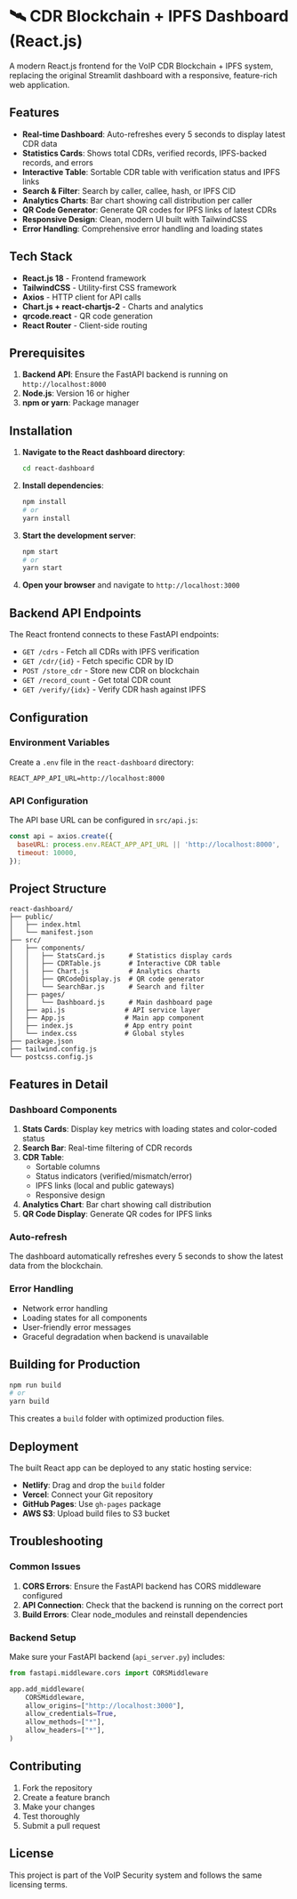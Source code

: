 # 🛰 CDR Blockchain + IPFS Dashboard (React.js)

A modern React.js frontend for the VoIP CDR Blockchain + IPFS system, replacing the original Streamlit dashboard with a responsive, feature-rich web application.

## Features

- **Real-time Dashboard**: Auto-refreshes every 5 seconds to display latest CDR data
- **Statistics Cards**: Shows total CDRs, verified records, IPFS-backed records, and errors
- **Interactive Table**: Sortable CDR table with verification status and IPFS links
- **Search & Filter**: Search by caller, callee, hash, or IPFS CID
- **Analytics Charts**: Bar chart showing call distribution per caller
- **QR Code Generator**: Generate QR codes for IPFS links of latest CDRs
- **Responsive Design**: Clean, modern UI built with TailwindCSS
- **Error Handling**: Comprehensive error handling and loading states

## Tech Stack

- **React.js 18** - Frontend framework
- **TailwindCSS** - Utility-first CSS framework
- **Axios** - HTTP client for API calls
- **Chart.js + react-chartjs-2** - Charts and analytics
- **qrcode.react** - QR code generation
- **React Router** - Client-side routing

## Prerequisites

1. **Backend API**: Ensure the FastAPI backend is running on `http://localhost:8000`
2. **Node.js**: Version 16 or higher
3. **npm or yarn**: Package manager

## Installation

1. **Navigate to the React dashboard directory**:
   ```bash
   cd react-dashboard
   ```

2. **Install dependencies**:
   ```bash
   npm install
   # or
   yarn install
   ```

3. **Start the development server**:
   ```bash
   npm start
   # or
   yarn start
   ```

4. **Open your browser** and navigate to `http://localhost:3000`

## Backend API Endpoints

The React frontend connects to these FastAPI endpoints:

- `GET /cdrs` - Fetch all CDRs with IPFS verification
- `GET /cdr/{id}` - Fetch specific CDR by ID
- `POST /store_cdr` - Store new CDR on blockchain
- `GET /record_count` - Get total CDR count
- `GET /verify/{idx}` - Verify CDR hash against IPFS

## Configuration

### Environment Variables

Create a `.env` file in the `react-dashboard` directory:

```env
REACT_APP_API_URL=http://localhost:8000
```

### API Configuration

The API base URL can be configured in `src/api.js`:

```javascript
const api = axios.create({
  baseURL: process.env.REACT_APP_API_URL || 'http://localhost:8000',
  timeout: 10000,
});
```

## Project Structure

```
react-dashboard/
├── public/
│   ├── index.html
│   └── manifest.json
├── src/
│   ├── components/
│   │   ├── StatsCard.js      # Statistics display cards
│   │   ├── CDRTable.js       # Interactive CDR table
│   │   ├── Chart.js          # Analytics charts
│   │   ├── QRCodeDisplay.js  # QR code generator
│   │   └── SearchBar.js      # Search and filter
│   ├── pages/
│   │   └── Dashboard.js      # Main dashboard page
│   ├── api.js               # API service layer
│   ├── App.js               # Main app component
│   ├── index.js             # App entry point
│   └── index.css            # Global styles
├── package.json
├── tailwind.config.js
└── postcss.config.js
```

## Features in Detail

### Dashboard Components

1. **Stats Cards**: Display key metrics with loading states and color-coded status
2. **Search Bar**: Real-time filtering of CDR records
3. **CDR Table**: 
   - Sortable columns
   - Status indicators (verified/mismatch/error)
   - IPFS links (local and public gateways)
   - Responsive design
4. **Analytics Chart**: Bar chart showing call distribution
5. **QR Code Display**: Generate QR codes for IPFS links

### Auto-refresh

The dashboard automatically refreshes every 5 seconds to show the latest data from the blockchain.

### Error Handling

- Network error handling
- Loading states for all components
- User-friendly error messages
- Graceful degradation when backend is unavailable

## Building for Production

```bash
npm run build
# or
yarn build
```

This creates a `build` folder with optimized production files.

## Deployment

The built React app can be deployed to any static hosting service:

- **Netlify**: Drag and drop the `build` folder
- **Vercel**: Connect your Git repository
- **GitHub Pages**: Use `gh-pages` package
- **AWS S3**: Upload build files to S3 bucket

## Troubleshooting

### Common Issues

1. **CORS Errors**: Ensure the FastAPI backend has CORS middleware configured
2. **API Connection**: Check that the backend is running on the correct port
3. **Build Errors**: Clear node_modules and reinstall dependencies

### Backend Setup

Make sure your FastAPI backend (`api_server.py`) includes:

```python
from fastapi.middleware.cors import CORSMiddleware

app.add_middleware(
    CORSMiddleware,
    allow_origins=["http://localhost:3000"],
    allow_credentials=True,
    allow_methods=["*"],
    allow_headers=["*"],
)
```

## Contributing

1. Fork the repository
2. Create a feature branch
3. Make your changes
4. Test thoroughly
5. Submit a pull request

## License

This project is part of the VoIP Security system and follows the same licensing terms.
